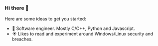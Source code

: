 ### Hi there 👋



Here are some ideas to get you started:

- 🔭 Software engineer. Mostly C/C++, Python and Javascript.
- :sunny: Likes to read and experiment around Windows/Linux security and breaches. 
